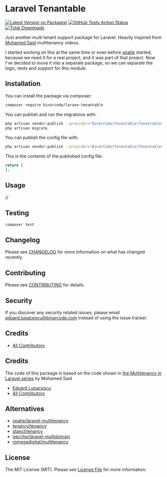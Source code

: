 # Laravel Tenantable

[![Latest Version on Packagist](https://img.shields.io/packagist/v/binarcode/y.svg?style=flat-square)](https://packagist.org/packages/binarcode/y)
[![GitHub Tests Action Status](https://img.shields.io/github/workflow/status/binarcode/y/run-tests?label=tests)](https://github.com/binarcode/y/actions?query=workflow%3Arun-tests+branch%3Amaster)
[![Total Downloads](https://img.shields.io/packagist/dt/binarcode/y.svg?style=flat-square)](https://packagist.org/packages/binarcode/y)


Just another multi tenant support package for Laravel. Heavily inspired from [Mohamed Said](https://github.com/themsaid) multitenancy videos. 

I started working on this at the same time or even before [spatie](https://github.com/spatie/laravel-multitenancy) started, because we need it for a real project, and it was part of that project. Now I've decided to move it into a separate package, so we can separate the logic, tests and support for this module.

## Installation

You can install the package via composer:

```bash
composer require binarcode/larave-tenantable
```

You can publish and run the migrations with:

```bash
php artisan vendor:publish --provider="BinarCode\Tenantable\TenantableServiceProvider" --tag="migrations"
php artisan migrate
```

You can publish the config file with:
```bash
php artisan vendor:publish --provider="BinarCode\Tenantable\TenantableServiceProvider" --tag="config"
```

This is the contents of the published config file:

```php
return [
];
```

## Usage

//

## Testing

``` bash
composer test
```

## Changelog

Please see [CHANGELOG](CHANGELOG.md) for more information on what has changed recently.

## Contributing

Please see [CONTRIBUTING](CONTRIBUTING.md) for details.

## Security

If you discover any security related issues, please email eduard.lupacescu@binarcode.com instead of using the issue tracker.

## Credits

- [All Contributors](../../contributors)

## Credits

The code of this package is based on the code shown in [the Multitenancy in Laravel series](https://www.youtube.com/watch?v=592EgykFOz4)  by Mohamed Said

- [Eduard Lupacescu](https://github.com/binaryk)
- [All Contributors](../../contributors)

## Alternatives

- [spatie/laravel-multitenancy](https://github.com/spatie/laravel-multitenancy)
- [tenancy/tenancy](https://tenancy.dev)
- [stancl/tenancy](https://tenancyforlaravel.com)
- [gecche/laravel-multidomain](https://github.com/gecche/laravel-multidomain)
- [romegadigital/multitenancy](https://github.com/romegasoftware/multitenancy)

## License

The MIT License (MIT). Please see [License File](LICENSE.md) for more information.
